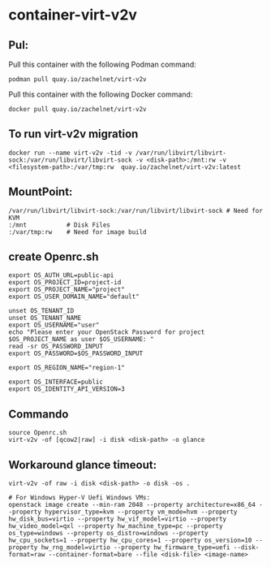 # container-virt-v2v

## Pul:

Pull this container with the following Podman command:
```
podman pull quay.io/zachelnet/virt-v2v
```

Pull this container with the following Docker command:
```
docker pull quay.io/zachelnet/virt-v2v
```

## To run virt-v2v migration

```
docker run --name virt-v2v -tid -v /var/run/libvirt/libvirt-sock:/var/run/libvirt/libvirt-sock -v <disk-path>:/mnt:rw -v <filesystem-path>:/var/tmp:rw  quay.io/zachelnet/virt-v2v:latest
```

## MountPoint:
```
/var/run/libvirt/libvirt-sock:/var/run/libvirt/libvirt-sock # Need for KVM
:/mnt           # Disk Files
:/var/tmp:rw    # Need for image build
```

## create Openrc.sh
```
export OS_AUTH_URL=public-api
export OS_PROJECT_ID=project-id
export OS_PROJECT_NAME="project"
export OS_USER_DOMAIN_NAME="default"

unset OS_TENANT_ID
unset OS_TENANT_NAME
export OS_USERNAME="user"
echo "Please enter your OpenStack Password for project $OS_PROJECT_NAME as user $OS_USERNAME: "
read -sr OS_PASSWORD_INPUT
export OS_PASSWORD=$OS_PASSWORD_INPUT

export OS_REGION_NAME="region-1"

export OS_INTERFACE=public
export OS_IDENTITY_API_VERSION=3

```

## Commando

```
source Openrc.sh
virt-v2v -of [qcow2|raw] -i disk <disk-path> -o glance
```

## Workaround glance timeout:
```
virt-v2v -of raw -i disk <disk-path> -o disk -os .

# For Windows Hyper-V Uefi Windows VMs:
openstack image create --min-ram 2048 --property architecture=x86_64 --property hypervisor_type=kvm --property vm_mode=hvm --property hw_disk_bus=virtio --property hw_vif_model=virtio --property hw_video_model=qxl --property hw_machine_type=pc --property os_type=windows --property os_distro=windows --property hw_cpu_sockets=1 --property hw_cpu_cores=1 --property os_version=10 --property hw_rng_model=virtio --property hw_firmware_type=uefi --disk-format=raw --container-format=bare --file <disk-file> <image-name>
```



